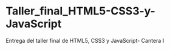 # Taller_final_HTML5-CSS3-y-JavaScript
Entrega del taller final de HTML5, CSS3 y JavaScript- Cantera I 
